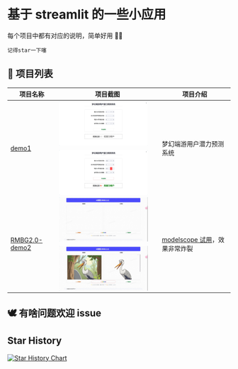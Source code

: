 # 基于 streamlit 的一些小应用

每个项目中都有对应的说明，简单好用 🤣🤣

`记得star一下噻`

## 🧩 项目列表

| 项目名称                             | 项目截图                                                                                                                                                                                                 | 项目介绍                                                                            |
| ------------------------------------ | -------------------------------------------------------------------------------------------------------------------------------------------------------------------------------------------------------- | ----------------------------------------------------------------------------------- |
| [demo1](/src/demo1/)                 | <div style="display: flex; flex-wrap: wrap; gap: 10px;"><img src="/src/demo1/assets/s1.png" alt="图片1" width="200"/><img src="/src/demo1/assets/s2.png" alt="图片2" width="200"/></div>                 | 梦幻端游用户潜力预测系统                                                            |
| [RMBG2.0-demo2](/src/RMBG-2.0-demo/) | <div style="display: flex; flex-wrap: wrap; gap: 10px;"><img src="/src/RMBG-2.0-demo/assets/s1.png" alt="图片1" width="200"/><img src="/src/RMBG-2.0-demo/assets/s2.png" alt="图片2" width="200"/></div> | [modelscope 试用](https://www.modelscope.cn/studios/Lixiang/RMBG-2.0)，效果非常炸裂 |

## 🕊️ 有啥问题欢迎 issue


## Star History

[![Star History Chart](https://api.star-history.com/svg?repos=LixiangHello/streamlit-demos&type=Date)](https://star-history.com/#LixiangHello/streamlit-demos&Date)